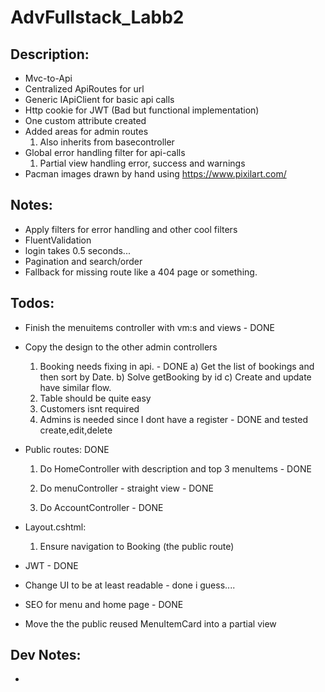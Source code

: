 # AdvFullstack_Labb2

## Description:

- Mvc-to-Api
- Centralized ApiRoutes for url
- Generic IApiClient for basic api calls
- Http cookie for JWT (Bad but functional implementation)
- One custom attribute created
- Added areas for admin routes
	1. Also inherits from basecontroller
- Global error handling filter for api-calls
	1. Partial view handling error, success and warnings
- Pacman images drawn by hand using https://www.pixilart.com/

## Notes:

- Apply filters for error handling and other cool filters
- FluentValidation
- login takes 0.5 seconds...
- Pagination and search/order
- Fallback for missing route like a 404 page or something.

## Todos:

- Finish the menuitems controller with vm:s and views - DONE
- Copy the design to the other admin controllers
	1. Booking needs fixing in api. - DONE
		a) Get the list of bookings and then sort by Date.
		b) Solve getBooking by id
		c) Create and update have similar flow. 
	2. Table should be quite easy
	3. Customers isnt required
	4. Admins is needed since I dont have a register - DONE and tested create,edit,delete
- Public routes: DONE
	1. Do HomeController with description and top 3 menuItems - DONE

	2. Do menuController - straight view - DONE
	
	3. Do AccountController - DONE
- Layout.cshtml:

	1. Ensure navigation to Booking (the public route) 

- JWT - DONE
- Change UI to be at least readable - done i guess....
- SEO for menu and home page - DONE
- Move the the public reused MenuItemCard into a partial view

## Dev Notes:

- 